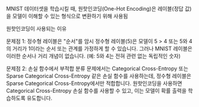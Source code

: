 MNIST 데이터셋을 학습시킬 때, 원핫인코딩(One-Hot Encoding)은 레이블(정답 값)을 모델이 이해할 수 있는 형식으로 변환하기 위해 사용됨


원핫인코딩이 사용되는 이유

문제점 1: 정수형 레이블은 "순서"를 암시
정수형 레이블(5)은 모델이 5 > 4 또는 5와 4의 거리가 1이라는 순서 또는 관계를 가정하게 할 수 있습니다.
그러나 MNIST 레이블은 이러한 순서나 거리 개념이 없습니다. (예: 5와 4는 전혀 관련 없는 독립적인 숫자)

문제점 2: 손실 함수에서 부적합
분류 문제에서는 Categorical Cross-Entropy 또는 Sparse Categorical Cross-Entropy 같은 손실 함수를 사용하는데, 정수형 레이블은 Sparse Categorical Cross-Entropy에서만 적합합니다.
원핫인코딩을 사용하면 Categorical Cross-Entropy 손실 함수를 사용할 수 있고, 이는 모델이 확률 출력을 학습하도록 유도합니다.